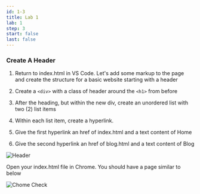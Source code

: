 ```yaml
---
id: 1-3
title: Lab 1
lab: 1
step: 3
start: false
last: false
---
```


### Create A Header

1. Return to index.html in VS Code. Let's add some markup to the page and create the structure for a basic website starting with a header

2. Create a `<div>` with a class of header around the `<h1>` from before

3. After the heading, but within the new div, create an unordered list with two (2) list items

4. Within each list item, create a hyperlink.

  1. Give the first hyperlink an href of index.html and a text content of Home

  2. Give the second hyperlink an href of blog.html and a text content of Blog

![Header](/lab1/vcs_header.png)


Open your index.html file in Chrome. You should have a page similar to below

![Chome Check](/lab1/chrome_header.png)
